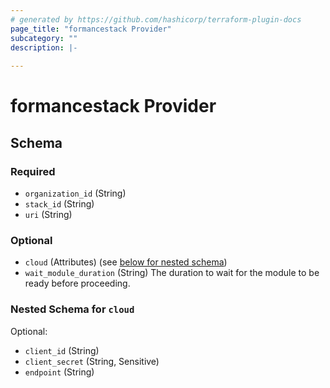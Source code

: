 ```yaml
---
# generated by https://github.com/hashicorp/terraform-plugin-docs
page_title: "formancestack Provider"
subcategory: ""
description: |-
  
---
```


# formancestack Provider





<!-- schema generated by tfplugindocs -->
## Schema

### Required

- `organization_id` (String)
- `stack_id` (String)
- `uri` (String)

### Optional

- `cloud` (Attributes) (see [below for nested schema](#nestedatt--cloud))
- `wait_module_duration` (String) The duration to wait for the module to be ready before proceeding.

<a id="nestedatt--cloud"></a>
### Nested Schema for `cloud`

Optional:

- `client_id` (String)
- `client_secret` (String, Sensitive)
- `endpoint` (String)

